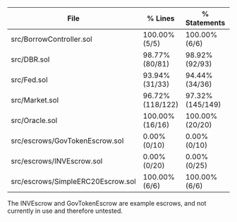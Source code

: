 | File                              | % Lines          | % Statements     | % Branches       | % Funcs         |
|-----------------------------------|------------------|------------------|------------------|-----------------|
| src/BorrowController.sol          | 100.00% (5/5)    | 100.00% (6/6)    | 100.00% (2/2)    | 100.00% (4/4)   |
| src/DBR.sol                       | 98.77% (80/81)   | 98.92% (92/93)   | 94.74% (36/38)   | 96.00% (24/25)  |
| src/Fed.sol                       | 93.94% (31/33)   | 94.44% (34/36)   | 84.62% (22/26)   | 87.50% (7/8)    |
| src/Market.sol                    | 96.72% (118/122) | 97.32% (145/149) | 88.89% (64/72)   | 90.91% (30/33)  |
| src/Oracle.sol                    | 100.00% (16/16)  | 100.00% (20/20)  | 87.50% (7/8)     | 100.00% (5/5)   |
| src/escrows/GovTokenEscrow.sol    | 0.00% (0/10)     | 0.00% (0/10)     | 0.00% (0/6)      | 0.00% (0/4)     |
| src/escrows/INVEscrow.sol         | 0.00% (0/20)     | 0.00% (0/25)     | 0.00% (0/10)     | 0.00% (0/5)     |
| src/escrows/SimpleERC20Escrow.sol | 100.00% (6/6)    | 100.00% (6/6)    | 50.00% (2/4)     | 100.00% (3/3)   |

The INVEscrow and GovTokenEscrow are example escrows, and not currently in use and therefore untested.
